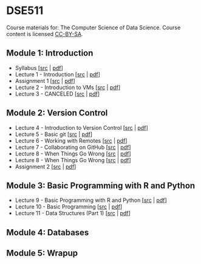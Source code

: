 # DSE511

Course materials for: The Computer Science of Data Science. Course content is licensed [CC-BY-SA](LICENSE).


## Module 1: Introduction
* Syllabus [[src](syllabus/syllabus.Rmd) | [pdf](syllabus/syllabus.pdf)]
* Lecture 1 - Introduction [[src](slides/lecture01.Rmd) | [pdf](slides/lecture01.pdf)]
* Assignment 1 [[src](assignments/assignment1.Rmd) | [pdf](assignments/assignment1.pdf)]
* Lecture 2 - Introduction to VMs [[src](slides/lecture02.Rmd) | [pdf](slides/lecture02.pdf)]
* Lecture 3 - CANCELED [[src](slides/lecture03.Rmd) | [pdf](slides/lecture03.pdf)]


## Module 2: Version Control
* Lecture 4 - Introduction to Version Control [[src](slides/lecture04.Rmd) | [pdf](slides/lecture04.pdf)]
* Lecture 5 - Basic git [[src](slides/lecture05.Rmd) | [pdf](slides/lecture05.pdf)]
* Lecture 6 - Working with Remotes [[src](slides/lecture06.Rmd) | [pdf](slides/lecture06.pdf)]
* Lecture 7 - Collaborating on GitHub [[src](slides/lecture07.Rmd) | [pdf](slides/lecture07.pdf)]
* Lecture 8 - When Things Go Wrong [[src](slides/lecture08.Rmd) | [pdf](slides/lecture08.pdf)]
* Lecture 8 - When Things Go Wrong [[src](slides/lecture08.Rmd) | [pdf](slides/lecture08.pdf)]
* Assignment 2 [[src](assignments/assignment2.Rmd) | [pdf](assignments/assignment2.pdf)]


## Module 3: Basic Programming with R and Python
* Lecture 9 - Basic Programming with R and Python [[src](slides/lecture09.Rmd) | [pdf](slides/lecture09.pdf)]
* Lecture 10 - Basic Programming [[src](slides/lecture10.Rmd) | [pdf](slides/lecture10.pdf)]
* Lecture 11 - Data Structures (Part 1) [[src](slides/lecture11.Rmd) | [pdf](slides/lecture11.pdf)]


## Module 4: Databases


## Module 5: Wrapup

